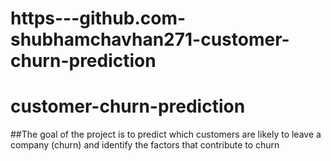 # https---github.com-shubhamchavhan271-customer-churn-prediction

# customer-churn-prediction
##The goal of the project is to predict which customers are likely to leave a company (churn) and identify the factors that contribute to churn
